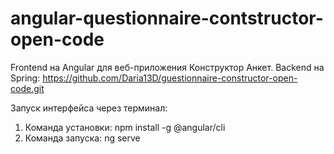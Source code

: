 # angular-questionnaire-contstructor-open-code
Frontend на Angular для веб-приложения Конструктор Анкет. 
Backend на Spring: https://github.com/Daria13D/guestionnaire-constructor-open-code.git

Запуск интерфейса через терминал:
1. Команда установки: npm install -g @angular/cli
2. Команда запуска: ng serve
